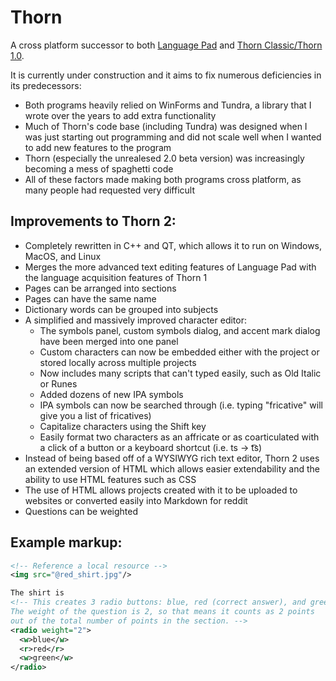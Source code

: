 # Thorn
A cross platform successor to both [Language Pad](https://github.com/ianmartinez/Language-Pad) and [Thorn Classic/Thorn 1.0](https://github.com/ianmartinez/ThornClassic). 

It is currently under construction and it aims to fix numerous deficiencies in its predecessors:
  - Both programs heavily relied on WinForms and Tundra, a library that I wrote over the years to add extra functionality  
  - Much of Thorn's code base (including Tundra) was designed when I was just starting out programming and did not scale well when I wanted to add new features to the program
  - Thorn (especially the unrealesed 2.0 beta version) was increasingly becoming a mess of spaghetti code
  - All of these factors made making both programs cross platform, as many people had requested very difficult
  
## Improvements to Thorn 2:
  - Completely rewritten in C++ and QT, which allows it to run on Windows, MacOS, and Linux
  - Merges the more advanced text editing features of Language Pad with the language acquisition features of Thorn 1
  - Pages can be arranged into sections
  - Pages can have the same name
  - Dictionary words can be grouped into subjects
  - A simplified and massively improved character editor:
      - The symbols panel, custom symbols dialog, and accent mark dialog have been merged into one panel
      - Custom characters can now be embedded either with the project or stored locally across multiple projects
      - Now includes many scripts that can't typed easily, such as Old Italic or Runes
      - Added dozens of new IPA symbols
      - IPA symbols can now be searched through (i.e. typing "fricative" will give you a list of fricatives)
      - Capitalize characters using the Shift key
      - Easily format two characters as an affricate or as coarticulated with a click of a button or a keyboard shortcut (i.e. ts -> t͡s)
  - Instead of being based off of a WYSIWYG rich text editor, Thorn 2 uses an extended version of HTML which allows easier extendability and the ability to use HTML features such as CSS  
  - The use of HTML allows projects created with it to be uploaded to websites or converted easily into Markdown for reddit
  - Questions can be weighted 
  
## Example markup:
```xml
<!-- Reference a local resource -->
<img src="@red_shirt.jpg"/>

The shirt is 
<!-- This creates 3 radio buttons: blue, red (correct answer), and green. 
The weight of the question is 2, so that means it counts as 2 points 
out of the total number of points in the section. -->
<radio weight="2"> 
  <w>blue</w> 
  <r>red</r> 
  <w>green</w> 
</radio>
```
